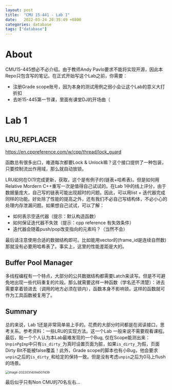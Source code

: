 ```yaml
---
layout: post
title:  "CMU 15-441 - Lab 1"
date:   2022-03-24 20:35:49 +0800
categories: database
tags: ["database"]
---
```


# About

CMU15-445想必不必介绍。由于教师Andy Pavlo要求不能将实现开源，因此本Repo只包含写的笔记。在正式开始写这个Lab之前，你需要：

- 注册Grade scope账号，因为本身的测试用例之弱小会让这个Lab的意义大打折扣
- 去听15-445第一节课，里面有课堂DJ的开场曲（

# Lab 1

## LRU_REPLACER

https://en.cppreference.com/w/cpp/thread/lock_guard

函数总有很多出口，难道每次都要Lock & Unlock嘛？这个接口提供了一种包装，只要控制流出作用域，那么就自动放锁。

LRU如何在O(1)完成更新，获取，这个是有例子的(链表+哈希表)。但是如何用Relative Mordern C++重写一次是值得自己试试的。在Lab 1中的线上评分，由于数据量庞大，自己写的链表可能出现超时的问题。因此，可以用list + 迭代器完成同样的功能。好处除了性能的提高之外，还有我们不必自己写结构体，不必小心的处理内存泄漏问题。如果想自己试试，可以了解：

- 如何表示空迭代器（提示：默认构造函数）
- 如何保证迭代器不失效（提示：cpp reference 有失效条件）
- 迭代器会随着push/pop改变指向的元素吗？（当然不会）

最后请注意使用合适的数据结构即可。比如能用vector的(frame_id是连续自然数)那就没有必要用哈希表了。事实上，这里的性能差距是大的。

## Buffer Pool Manager

多线程编程有一个特点，大部分的公共数据结构都需要Latch来读写。但是不可避免地出现一些代码重复的片段。那么就需要这样一种函数（学名还不清楚）：进去需要拿着锁进去（调用的地方必须在锁内），函数本身不影响锁。这样的函数就可作为工具函数被复用了。

## Summary

总的来说，Lab 1还是非常简单易上手的。花费的大部分时间都是在阅读接口，思考关系。参考资料：一些LRU的实现方法。这一个Lab 一般来说不需要观看课程。最后，贴一个个人认为本Lab最难发现的一个Bug, 仅在Scope能测出来：`UnpinPgImp`中只有`is_dirty_`为真时设置页面为脏，如果`is_dirty_`为假，页面Dirty Bit不能被false覆盖！此外，Grade scope的脚本也有小Bug，他会要求`unpin`之后的`is_dirty_`和给定的保持一致。但是没有考虑`unpin`之后为0马上flush的场景。

<img src="https://s2.loli.net/2022/03/14/mKhLPR7gvAHCEQa.png" alt="image-20220314094007439" style="zoom:67%;" />

最后似乎只有Non CMU的70名左右…

